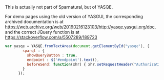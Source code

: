 This is actually not part of Sparnatural, but of YASQE.

For demo pages using the old version of YASGUI, the corresponding archived documentation is at https://web.archive.org/web/20190216123103/http://yasqe.yasgui.org/doc, and the correct JQuery function is at https://stackoverflow.com/a/5507289/189723

```javascript
var yasqe = YASQE.fromTextArea(document.getElementById("yasqe"), {
        sparql : {
          showQueryButton : true,
          endpoint : $('#endpoint').text(),
          beforeSend: function(xhr) { xhr.setRequestHeader("Authorization", "Basic " + btoa(username + ":" + password)); };
        }
      });
```


